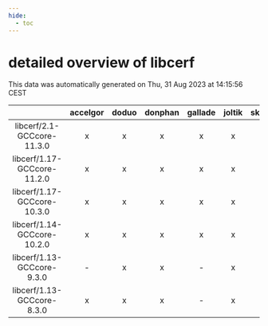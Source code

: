 ```yaml
---
hide:
  - toc
---
```


detailed overview of libcerf
============================


This data was automatically generated on Thu, 31 Aug 2023 at 14:15:56 CEST  

| |accelgor|doduo|donphan|gallade|joltik|skitty|swalot|victini|
| :---: | :---: | :---: | :---: | :---: | :---: | :---: | :---: | :---: |
|libcerf/2.1-GCCcore-11.3.0|x|x|x|x|x|x|x|x|
|libcerf/1.17-GCCcore-11.2.0|x|x|x|x|x|x|x|x|
|libcerf/1.17-GCCcore-10.3.0|x|x|x|x|x|x|x|x|
|libcerf/1.14-GCCcore-10.2.0|x|x|x|x|x|x|x|x|
|libcerf/1.13-GCCcore-9.3.0|-|x|x|-|x|x|x|x|
|libcerf/1.13-GCCcore-8.3.0|x|x|x|-|x|x|x|x|
